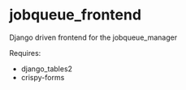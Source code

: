 jobqueue_frontend
=================

Django driven frontend for the jobqueue_manager

Requires:
* django_tables2
* crispy-forms
